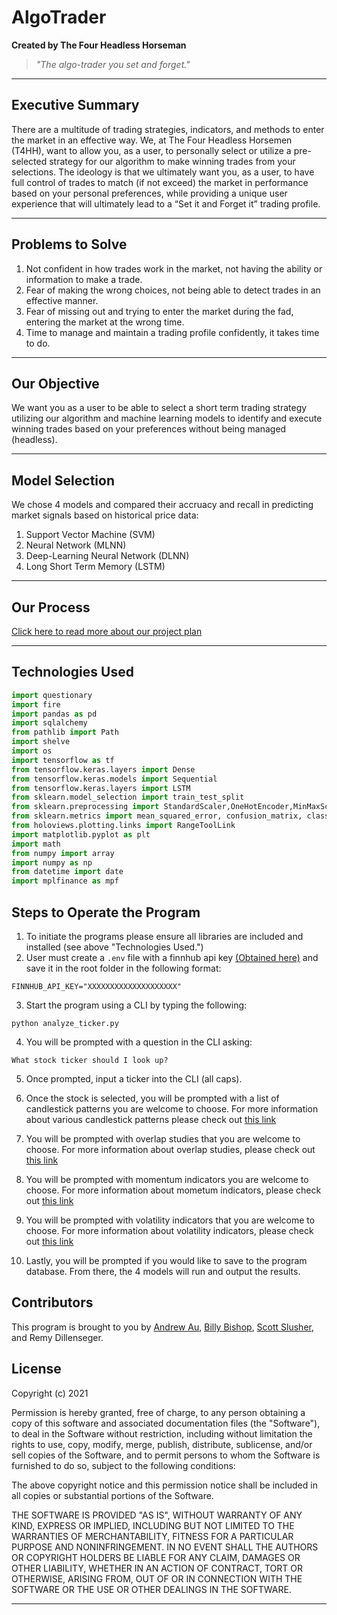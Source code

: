 # **AlgoTrader**
**Created by The Four Headless Horseman**
> *"The algo-trader you set and forget."*

---
## **Executive Summary**
There are a multitude of trading strategies, indicators, and methods to enter the market in an effective way. We, at The Four Headless Horsemen (T4HH), want to allow you, as a user, to personally select or utilize a pre-selected strategy for our algorithm to make winning trades from your selections. The ideology is that we ultimately want you, as a user, to have full control of trades to match (if not exceed) the market in performance based on your personal preferences, while providing a unique user experience that will ultimately lead to a “Set it and Forget it” trading profile.

---
## **Problems to Solve**
1. Not confident in how trades work in the market, not having the ability or information to make a trade.
2. Fear of making the wrong choices, not being able to detect trades in an effective manner.
3. Fear of missing out and trying to enter the market during the fad, entering the market at the wrong time.
4. Time to manage and maintain a trading profile confidently, it takes time to do.

---
## **Our Objective**
We want you as a user to be able to select a short term trading strategy utilizing our algorithm and machine learning models to identify and execute winning trades based on your preferences without being managed (headless).

---
## **Model Selection**
We chose 4 models and compared their accruacy and recall in predicting market signals based on historical price data:

1. Support Vector Machine (SVM)
2. Neural Network (MLNN)
3. Deep-Learning Neural Network (DLNN)
4. Long Short Term Memory (LSTM)

---
## **Our Process**
[Click here to read more about our project plan](./summary.md)

---
## **Technologies Used**

```python
import questionary
import fire
import pandas as pd
import sqlalchemy
from pathlib import Path
import shelve
import os
import tensorflow as tf
from tensorflow.keras.layers import Dense
from tensorflow.keras.models import Sequential
from tensorflow.keras.layers import LSTM
from sklearn.model_selection import train_test_split
from sklearn.preprocessing import StandardScaler,OneHotEncoder,MinMaxScaler
from sklearn.metrics import mean_squared_error, confusion_matrix, classification_report
from holoviews.plotting.links import RangeToolLink
import matplotlib.pyplot as plt
import math
from numpy import array
import numpy as np
from datetime import date
import mplfinance as mpf
```

## **Steps to Operate the Program**

1. To initiate the programs please ensure all libraries are included and installed (see above "Technologies Used.")
2. User must create a ```.env``` file with a finnhub api key [(Obtained here)](https://finnhub.io/) and save it in the root folder in the following format:
```shell
FINNHUB_API_KEY="XXXXXXXXXXXXXXXXXXXX"
```
3. Start the program using a CLI by typing the following:
```shell
python analyze_ticker.py
```
4. You will be prompted with a question in the CLI asking: 
```shell
What stock ticker should I look up?
```
5. Once prompted, input a ticker into the CLI (all caps).

6. Once the stock is selected, you will be prompted with a list of candlestick patterns you are welcome to choose. For more information about various candlestick patterns please check out [this link](https://patternswizard.com/)

7. You will be prompted with overlap studies that you are welcome to choose. For more information about overlap studies, please check out [this link](http://www.tadoc.org/index.htm)

8. You will be prompted with momentum indicators you are welcome to choose. For more information about mometum indicators, please check out [this link](http://www.tadoc.org/index.htm)


9. You will be prompted with volatility indicators that you are welcome to choose. For more information about volatility indicators, please check out [this link](http://www.tadoc.org/index.htm)
 

10. Lastly, you will be prompted if you would like to save to the program database. From there, the 4 models will run and output the results. 

## **Contributors**

This program is brought to you by [Andrew Au](https://github.com/AndrewAu42), [Billy Bishop](https://github.com/billybishop21), [Scott Slusher](https://github.com/scottslusher), and Remy Dillenseger.

## **License**

Copyright (c) 2021

Permission is hereby granted, free of charge, to any person obtaining a copy of this software and associated documentation files (the "Software"), to deal in the Software without restriction, including without limitation the rights to use, copy, modify, merge, publish, distribute, sublicense, and/or sell copies of the Software, and to permit persons to whom the Software is furnished to do so, subject to the following conditions:

The above copyright notice and this permission notice shall be included in all copies or substantial portions of the Software.

THE SOFTWARE IS PROVIDED "AS IS", WITHOUT WARRANTY OF ANY KIND, EXPRESS OR IMPLIED, INCLUDING BUT NOT LIMITED TO THE WARRANTIES OF MERCHANTABILITY, FITNESS FOR A PARTICULAR PURPOSE AND NONINFRINGEMENT. IN NO EVENT SHALL THE AUTHORS OR COPYRIGHT HOLDERS BE LIABLE FOR ANY CLAIM, DAMAGES OR OTHER LIABILITY, WHETHER IN AN ACTION OF CONTRACT, TORT OR OTHERWISE, ARISING FROM, OUT OF OR IN CONNECTION WITH THE SOFTWARE OR THE USE OR OTHER DEALINGS IN THE SOFTWARE.

---


